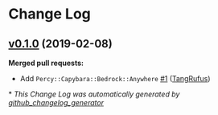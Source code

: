 # Change Log

## [v0.1.0](https://github.com/ItinerisLtd/percy-capybara-bedrock/tree/v0.1.0) (2019-02-08)
**Merged pull requests:**

- Add `Percy::Capybara::Bedrock::Anywhere` [\#1](https://github.com/ItinerisLtd/percy-capybara-bedrock/pull/1) ([TangRufus](https://github.com/TangRufus))



\* *This Change Log was automatically generated by [github_changelog_generator](https://github.com/skywinder/Github-Changelog-Generator)*